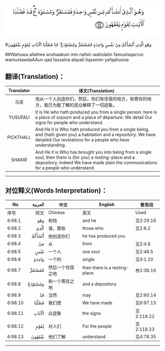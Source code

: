 ![006:098](images/006_098.gif)

#وَهُوَ الَّذِي أَنْشَأَكُمْ مِنْ نَفْسٍ وَاحِدَةٍ فَمُسْتَقَرٌّ وَمُسْتَوْدَعٌ ۗ قَدْ فَصَّلْنَا الْآيَاتِ لِقَوْمٍ يَفْقَهُونَ 

##Wahuwa allathee anshaakum min nafsin wahidatin famustaqarrun wamustawdaAAun qad fassalna alayati liqawmin yafqahoona 

## 翻译(Translation)：

| Translator | 译文(Translation)                                            |
| :--------: | ------------------------------------------------------------ |
|    马坚    | 他从一个人创造你们，然后，你们有住宿的地方，有寄存的地方，我已为能了解的民众解释了一切迹象。 |
|  YUSUFALI  | It is He who hath produced you from a single person: here is a place of sojourn and a place of departure: We detail Our signs for people who understand. |
| PICKTHALL  | And He it is Who hath produced you from a single being, and (hath given you) a habitation and a repository. We have detailed Our revelations for a people who have understanding. |
|   SHAKIR   | And He it is Who has brought you into being from a single soul, then there is (for you) a resting-place and a depository; indeed We have made plain the communications for a people who understand. |

---

## 对位释义(Words Interpretation)：

| No   | العربية | 中文    | English | 曾用词 |
| ---- | ------: | ------- | ------- | ------ |
| 序号 |    阿文 | Chinese | 英文    | Used   |
| 6:98.1  | وَهُوَ     | 和他             | and he                        | 见2:29.16  |
| 6:98.2  | الَّذِي    | 谁，那些         | those who                     | 见2:6.2    |
| 6:98.3  | أَنْشَأَكُمْ  | 他创造你们       | he has produced you           |            |
| 6:98.4  | مِنْ      | 从               | from                          | 见2:4.8    |
| 6:98.5  | نَفْسٍ     | 一个人           | one soul                      | 见2:48.5   |
| 6:98.6  | وَاحِدَةٍ   | 一个的           | single                        | 见4:1.10   |
| 6:98.7  | فَمُسْتَقَرٌّ  | 然后一个住宿之地 | then there is a resting-place | 参2:36.16  |
| 6:98.8  | وَمُسْتَوْدَعٌ | 和一个寄存之地   | and a depository              |            |
| 6:98.9  | قَدْ      | 当然             | may                           | 见2:60.14  |
| 6:98.10 | فَصَّلْنَا   | 我们使           | We have made                  | 见6:97.13  |
| 6:98.11 | الْآيَاتِ  | 众迹象           | the signs                     | 见2:118.22 |
| 6:98.12 | لِقَوْمٍ    | 对人们           | For the people                | 见2:118.23 |
| 6:98.13 | يَفْقَهُونَ  | 他们了解         | understand                    | 见4:78.35  |

---
